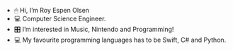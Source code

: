 - 🖱 Hi, I’m Roy Espen Olsen
- 💻 Computer Science Engineer.
- 🎛 I’m interested in Music, Nintendo and Programming!
- 💻 My favourite programming languages has to be Swift, C# and Python.

<!---
reo303halo/reo303halo is a ✨ special ✨ repository because its `README.md` (this file) appears on your GitHub profile.
You can click the Preview link to take a look at your changes.
--->
